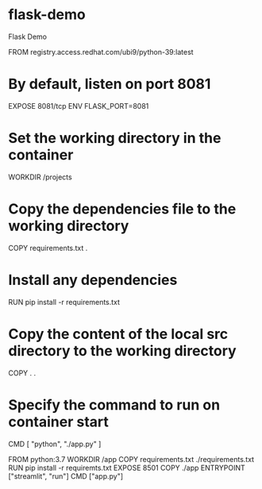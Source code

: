 # flask-demo
Flask Demo

FROM registry.access.redhat.com/ubi9/python-39:latest

# By default, listen on port 8081
EXPOSE 8081/tcp
ENV FLASK_PORT=8081

# Set the working directory in the container
WORKDIR /projects

# Copy the dependencies file to the working directory
COPY requirements.txt .

# Install any dependencies
RUN pip install -r requirements.txt

# Copy the content of the local src directory to the working directory
COPY . .

# Specify the command to run on container start
CMD [ "python", "./app.py" ]

FROM python:3.7
WORKDIR /app
COPY requirements.txt ./requirements.txt
RUN pip install -r requiremts.txt
EXPOSE 8501
COPY ./app
ENTRYPOINT ["streamlit", "run"]
CMD ["app.py"]
